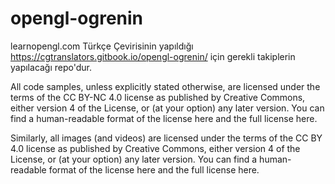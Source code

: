 # opengl-ogrenin
learnopengl.com Türkçe Çevirisinin yapıldığı https://cgtranslators.gitbook.io/opengl-ogrenin/ için gerekli takiplerin yapılacağı repo'dur.

All code samples, unless explicitly stated otherwise, are licensed under the terms of the CC BY-NC 4.0 license as published by Creative Commons, either version 4 of the License, or (at your option) any later version. You can find a human-readable format of the license here and the full license here. 

Similarly, all images (and videos) are licensed under the terms of the CC BY 4.0 license as published by Creative Commons, either version 4 of the License, or (at your option) any later version. You can find a human-readable format of the license here and the full license here. 

